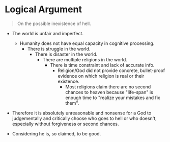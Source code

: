 # Logical Argument

> On the possible inexistence of hell.

* The world is unfair and imperfect.
  * Humanity does not have equal capacity in cognitive processing.
    * There is struggle in the world.
      * There is disaster in the world.
        * There are multiple religions in the world.
          * There is time constraint and lack of accurate info.
            * Religion/God did not provide concrete, bullet-proof evidence on which religion is real or their existence.
              * Most religions claim there are no second chances to heaven because "life-span" is enough time to "realize your mistakes and fix them".

* Therefore it is absolutely unreasonable and nonsense for a God to judgementally and critically choose who goes to hell or who doesn't, especially without forgiveness or second chances.
* Considering he is, so claimed, to be good.

